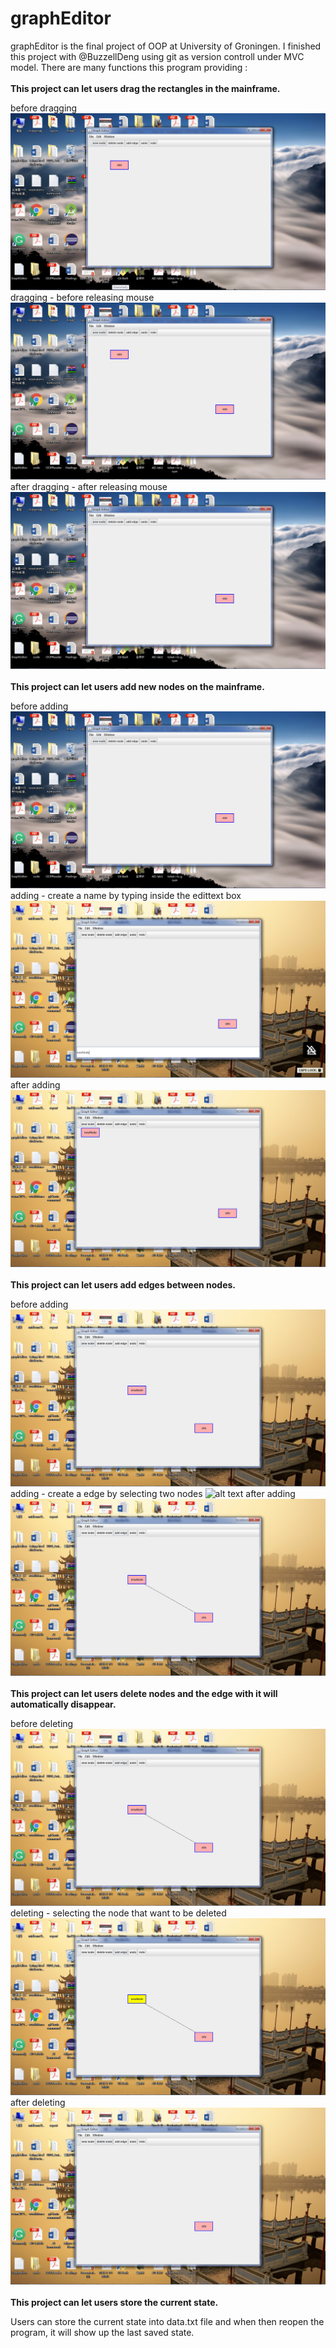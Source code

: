 # graphEditor
graphEditor is the final project of OOP at University of Groningen. I finished this project with @BuzzellDeng using git as version controll under MVC model. There are many functions this program providing :<br />
<br />
**This project can let users drag the rectangles in the mainframe.**

before dragging
![alt text](screenshots/drag_before.png "before drag")
dragging - before releasing mouse
![alt text](screenshots/drag_ing.png "draging")
after dragging - after releasing mouse
![alt text](screenshots/drag_after.png "after drag")<br />
<br />
**This project can let users add new nodes on the mainframe.**

before adding
![alt text](screenshots/add_before.png "before drag")
adding - create a name by typing inside the edittext box
![alt text](screenshots/add_ing.png "draging")
after adding 
![alt text](screenshots/add_after.png "after drag")<br />
<br />
**This project can let users add edges between nodes.**

before adding
![alt text](screenshots/add_edge_before.png "before drag")
adding - create a edge by selecting two nodes 
![alt text](screenshots/add_ing_edge.png "draging")
after adding 
![alt text](screenshots/add_edge_after.png "after drag")<br />
<br />
**This project can let users delete nodes and the edge with it will automatically disappear.**

before deleting
![alt text](screenshots/delete_before.png "before drag")
deleting - selecting the node that want to be deleted
![alt text](screenshots/delete_ing.png "draging")
after deleting 
![alt text](screenshots/delete_after.png "after drag")<br />
<br />
**This project can let users store the current state.**

Users can store the current state into data.txt file and when then reopen the program, it will show up the last saved state.


